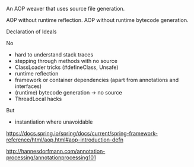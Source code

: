 An AOP weaver that uses source file generation.

AOP without runtime reflection.
AOP without runtime bytecode generation.

Declaration of Ideals

No
- hard to understand stack traces
- stepping through methods with no source
- ClassLoader tricks (#defineClass, Unsafe)
- runtime reflection
- framework or container dependencies (apart from annotations and interfaces)
- (runtime) bytecode generation -> no source
- ThreadLocal hacks

But
- instantiation where unavoidable

https://docs.spring.io/spring/docs/current/spring-framework-reference/html/aop.html#aop-introduction-defn

http://hannesdorfmann.com/annotation-processing/annotationprocessing101
